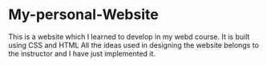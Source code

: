 # My-personal-Website

This is a website which I learned to develop in my webd course. It is built using CSS and HTML
All the ideas used in designing the website belongs to the instructor and I have just implemented it.
